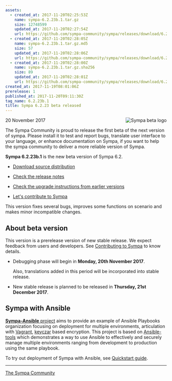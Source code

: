 ```yaml
---
assets:
  - created_at: 2017-11-20T02:25:53Z
    name: sympa-6.2.23b.1.tar.gz
    size: 12748599
    updated_at: 2017-11-20T02:27:54Z
    url: https://github.com/sympa-community/sympa/releases/download/6.2.23b.1/sympa-6.2.23b.1.tar.gz
  - created_at: 2017-11-20T02:28:05Z
    name: sympa-6.2.23b.1.tar.gz.md5
    size: 57
    updated_at: 2017-11-20T02:28:06Z
    url: https://github.com/sympa-community/sympa/releases/download/6.2.23b.1/sympa-6.2.23b.1.tar.gz.md5
  - created_at: 2017-11-20T02:28:00Z
    name: sympa-6.2.23b.1.tar.gz.sha256
    size: 89
    updated_at: 2017-11-20T02:28:01Z
    url: https://github.com/sympa-community/sympa/releases/download/6.2.23b.1/sympa-6.2.23b.1.tar.gz.sha256
created_at: 2017-11-19T08:01:06Z
prerelease: 1
published_at: 2017-11-20T09:11:30Z
tag_name: 6.2.23b.1
title: Sympa 6.2.23 beta released
---
```


<img align="right" src="https://assets.sympa.community/logos/sympa_beta.png" title="Sympa beta logo"/> 20 November 2017

The Sympa Community is proud to release the first beta of the next version of sympa. Please install it to test and report bugs, translate user interface to your language, _or_ enhance documentation on Sympa, if you want to help the sympa community to deliver a more reliable version of Sympa.

**Sympa 6.2.23b.1** is the new beta version of Sympa 6.2.

  - [Download source distribution](https://github.com/sympa-community/sympa/releases/download/6.2.23b.1/sympa-6.2.23b.1.tar.gz)

  - [Check the release notes](https://github.com/sympa-community/sympa/blob/6.2.23b.1/NEWS.md)

  - [Check the upgrade instructions from earlier versions](https://www.sympa.org/faq/upgrade-to-v6.2)

  - [Let's contribute to Sympa](https://github.com/sympa-community/sympa/blob/6.2.23b.1/CONTRIBUTING.md)

This version fixes several bugs, improves some functions on scenario and makes minor incompatible changes.

About beta version
---------------------

This version is a prerelease version of new stable release.  We expect feedback from users and developers.  See [Contributing to Sympa](https://github.com/sympa-community/sympa/blob/6.2.23b.1/CONTRIBUTING.md) to know details.

  - Debugging phase will begin in **Monday, 20th November 2017**.

    Also, translations added in this period will be incorporated into stable release. 

  - New stable release is planned to be released in **Thursday, 21st December 2017**.

Sympa with Ansible
------------------

[**Sympa-Ansible** project](https://github.com/sympa-community/sympa-ansible) aims to provide an example of Ansible Playbooks organization focusing on deployment for multiple environments, articulation with [Vagrant](https://www.vagrantup.com/docs/), [keyczar](https://github.com/google/keyczar) based encryption. This project is based on [Ansible-tools](https://github.com/pmeulen/ansible-tools) which demonstrates a way to use Ansible to effectively and securely manage multiple environments ranging from development to production using the same playbook.

To try out deployment of Sympa with Ansible, see [Quickstart guide](https://github.com/sympa-community/sympa-ansible/blob/master/README.md).

----
[The Sympa Community](https://github.com/sympa-community)
